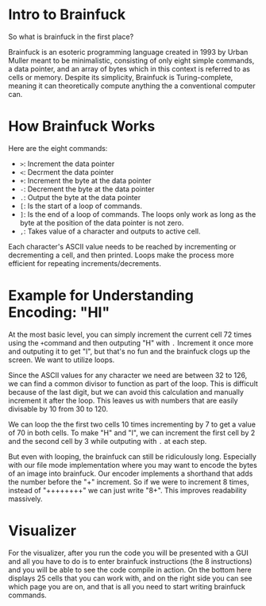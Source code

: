# Intro to Brainfuck
So what is brainfuck in the first place?

Brainfuck is an esoteric programming language created in 1993 by Urban Muller meant to be minimalistic, consisting of only eight simple commands, a data pointer, and an array of bytes which in this context is referred to as cells or memory. Despite its simplicity, Brainfuck is Turing-complete, meaning it can theoretically compute anything the a conventional computer can.

# How Brainfuck Works

Here are the eight commands:
- `>`: Increment the data pointer
- `<`: Decrment the data pointer
- `+`: Increment the byte at the data pointer
- `-`: Decrement the byte at the data pointer
- `.`: Output the byte at the data pointer
- `[`: Is the start of a loop of commands.
- `]`: Is the end of a loop of commands.
The loops only work as long as the byte at the position of the data pointer is not zero.
- `,`: Takes value of a character and outputs to active cell.

Each character's ASCII value needs to be reached by incrementing or decrementing a cell, and then printed. Loops make the process more efficient for repeating increments/decrements.

# Example for Understanding Encoding: "HI"
At the most basic level, you can simply increment the current cell 72 times using the `+`command and then outputing "H" with `.` Increment it once more and outputing it to get "I", but that's no fun and the brainfuck clogs up the screen. We want to utilize loops.

Since the ASCII values for any character we need are between 32 to 126, we can find a common divisor to function as part of the loop. This is difficult because of the last digit, but we can avoid this calculation and manually increment it after the loop. This leaves us with numbers that are easily divisable by 10 from 30 to 120.

We can loop the the first two cells 10 times incrementing by 7 to get a value of 70 in both cells. To make "H" and "I", we can increment the first cell by 2 and the second cell by 3 while outputing with `.` at each step.

But even with looping, the brainfuck can still be ridiculously long. Especially with our file mode implementation where you may want to encode the bytes of an image into brainfuck. Our encoder implements a shorthand that adds the number before the "+" increment. So if we were to increment 8 times, instead of "++++++++"  we can just write "8+". This improves readability massively.

# Visualizer
For the visualizer, after you run the code you will be presented with a GUI and all you have to do is to enter brainfuck instructions (the 8 instructions) and you will be able to see the code compile in action. On the bottom here displays 25 cells that you can work with, and on the right side you can see which page you are on, and that is all you need to start writing brainfuck commands.
